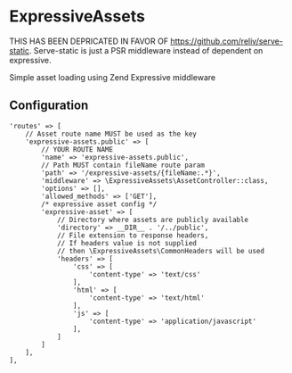 # ExpressiveAssets #

THIS HAS BEEN DEPRICATED IN FAVOR OF https://github.com/reliv/serve-static. Serve-static is just a PSR middleware instead of dependent on expressive.

Simple asset loading using Zend Expressive middleware

## Configuration ##

```
'routes' => [
    // Asset route name MUST be used as the key
    'expressive-assets.public' => [
        // YOUR ROUTE NAME
        'name' => 'expressive-assets.public',
        // Path MUST contain fileName route param
        'path' => '/expressive-assets/{fileName:.*}',
        'middleware' => \ExpressiveAssets\AssetController::class,
        'options' => [],
        'allowed_methods' => ['GET'],
        /* expressive asset config */
        'expressive-asset' => [
            // Directory where assets are publicly available
            'directory' => __DIR__ . '/../public',
            // File extension to response headers, 
            // If headers value is not supplied 
            // then \ExpressiveAssets\CommonHeaders will be used
            'headers' => [
                'css' => [
                    'content-type' => 'text/css'
                ],
                'html' => [
                    'content-type' => 'text/html'
                ],
                'js' => [
                    'content-type' => 'application/javascript'
                ],
            ]
        ]
    ],
],
```
